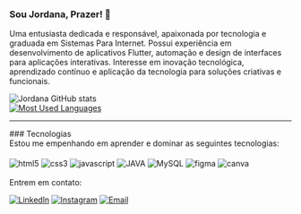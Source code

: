 ### Sou Jordana, Prazer! 👋</br>
Uma entusiasta dedicada e responsável, apaixonada por tecnologia e graduada em Sistemas Para Internet. Possui experiência em desenvolvimento de aplicativos Flutter, automação e design de interfaces para aplicações interativas. Interesse em inovação tecnológica, aprendizado contínuo e aplicação da tecnologia para soluções criativas e funcionais.



![Jordana GitHub stats](https://github-readme-stats.vercel.app/api?username=jordana-rosa&show_icons=true&hide=contribs,prs&cache_seconds=86400&theme=aura) </br>
[![Most Used Languages](https://github-readme-stats.vercel.app/api/top-langs/?username=jordana-rosa&layout=compact&langs_count=16&theme=aura)]()


<hr>
### Tecnologias </br>
Estou me empenhando em aprender e dominar as seguintes tecnologias:
<div style="display: inline_block"></br>
  <img align="center" alt="html5" src="https://img.shields.io/badge/HTML5-E34F26?style=for-the-badge&logo=html5&logoColor=white" />
  <img align="center" alt="css3" src="https://img.shields.io/badge/CSS3-1572B6?style=for-the-badge&logo=css3&logoColor=white" />
  <img align="center" alt="javascript" src="https://img.shields.io/badge/JavaScript-F7DF1E?style=for-the-badge&logo=javascript&logoColor=black" />
  <img align="center" alt="JAVA" src="https://img.shields.io/badge/java-007396?style=for-the-badge&logo=java&logoColor=white" />
  <img align="center" alt="MySQL" src="https://img.shields.io/badge/mysql-4479A1?style=for-the-badge&logo=mysql&logoColor=white" />
  <img align="center" alt="figma" src="https://img.shields.io/badge/Figma-F24E1E?style=for-the-badge&logo=figma&logoColor=white" />
  <img align="center" alt="canva" src="https://img.shields.io/badge/Canva-%2300C4CC.svg?&style=for-the-badge&logo=Canva&logoColor=white" />



</div><br/>
Entrem em contato:

[![Linkedln](https://img.shields.io/badge/LinkedIn-0077B5?style=for-the-badge&logo=linkedin&logoColor=white)](https://www.linkedin.com/in/jordana-rosa-barbosa/)
[![Instagram](https://img.shields.io/badge/Instagram-E4405F?style=for-the-badge&logo=instagram&logoColor=white)](https://www.instagram.com/jordanarosab/)
[![Email](https://img.shields.io/badge/Gmail-D14836?style=for-the-badge&logo=gmail&logoColor=white)](mailto:jordananabarbosa@gmail.com)

<div>
 <a href="https://github.com/jordana-rosa">
 
</div>

